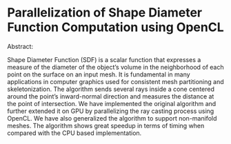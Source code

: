Parallelization of Shape Diameter Function Computation using OpenCL
===

Abstract:

Shape Diameter Function (SDF) is a scalar function that expresses a measure of the diameter of the object’s volume in the neighborhood of each point on the surface on an input mesh. It is fundamental in many applications in computer graphics used for consistent mesh partitioning and skeletonization. The algorithm sends several rays inside a cone centered around the point’s inward-normal direction and measures the distance at the point of intersection. We have implemented the original algorithm and further extended it on GPU by parallelizing the ray casting process using OpenCL. We have also generalized the algorithm to support non-manifold meshes. The algorithm shows great speedup in terms of timing when compared with the CPU based implementation.
